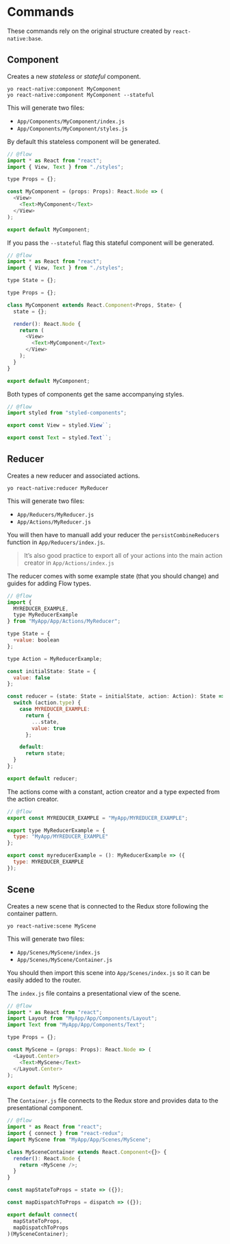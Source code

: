 # Commands

These commands rely on the original structure created by `react-native:base`.

## Component

Creates a new _stateless_ or _stateful_ component.

```
yo react-native:component MyComponent
yo react-native:component MyComponent --stateful
```

This will generate two files:

- `App/Components/MyComponent/index.js`
- `App/Components/MyComponent/styles.js`

By default this stateless component will be generated.

```js
// @flow
import * as React from "react";
import { View, Text } from "./styles";

type Props = {};

const MyComponent = (props: Props): React.Node => (
  <View>
    <Text>MyComponent</Text>
  </View>
);

export default MyComponent;
```

If you pass the `--stateful` flag this stateful component will be generated.

```js
// @flow
import * as React from "react";
import { View, Text } from "./styles";

type State = {};

type Props = {};

class MyComponent extends React.Component<Props, State> {
  state = {};

  render(): React.Node {
    return (
      <View>
        <Text>MyComponent</Text>
      </View>
    );
  }
}

export default MyComponent;
```

Both types of components get the same accompanying styles.

```js
// @flow
import styled from "styled-components";

export const View = styled.View``;

export const Text = styled.Text``;
```

## Reducer

Creates a new reducer and associated actions.

```
yo react-native:reducer MyReducer
```

This will generate two files:

- `App/Reducers/MyReducer.js`
- `App/Actions/MyReducer.js`

You will then have to manuall add your reducer the `persistCombineReducers`
function in `App/Reducers/index.js`.

> It’s also good practice to export all of your actions into the main action
> creator in `App/Actions/index.js`

The reducer comes with some example state (that you should change) and guides
for adding Flow types.

```js
// @flow
import {
  MYREDUCER_EXAMPLE,
  type MyReducerExample
} from "MyApp/App/Actions/MyReducer";

type State = {
  +value: boolean
};

type Action = MyReducerExample;

const initialState: State = {
  value: false
};

const reducer = (state: State = initialState, action: Action): State => {
  switch (action.type) {
    case MYREDUCER_EXAMPLE:
      return {
        ...state,
        value: true
      };

    default:
      return state;
  }
};

export default reducer;
```

The actions come with a constant, action creator and a type expected from the
action creator.

```js
// @flow
export const MYREDUCER_EXAMPLE = "MyApp/MYREDUCER_EXAMPLE";

export type MyReducerExample = {
  type: "MyApp/MYREDUCER_EXAMPLE"
};

export const myreducerExample = (): MyReducerExample => ({
  type: MYREDUCER_EXAMPLE
});
```

## Scene

Creates a new scene that is connected to the Redux store following the container
pattern.

```
yo react-native:scene MyScene
```

This will generate two files:

- `App/Scenes/MyScene/index.js`
- `App/Scenes/MyScene/Container.js`

You should then import this scene into `App/Scenes/index.js` so it can be easily
added to the router.

The `index.js` file contains a presentational view of the scene.

```js
// @flow
import * as React from "react";
import Layout from "MyApp/App/Components/Layout";
import Text from "MyApp/App/Components/Text";

type Props = {};

const MyScene = (props: Props): React.Node => (
  <Layout.Center>
    <Text>MyScene</Text>
  </Layout.Center>
);

export default MyScene;
```

The `Container.js` file connects to the Redux store and provides data to the
presentational component.

```js
// @flow
import * as React from "react";
import { connect } from "react-redux";
import MyScene from "MyApp/App/Scenes/MyScene";

class MySceneContainer extends React.Component<{}> {
  render(): React.Node {
    return <MyScene />;
  }
}

const mapStateToProps = state => ({});

const mapDispatchToProps = dispatch => ({});

export default connect(
  mapStateToProps,
  mapDispatchToProps
)(MySceneContainer);
```
